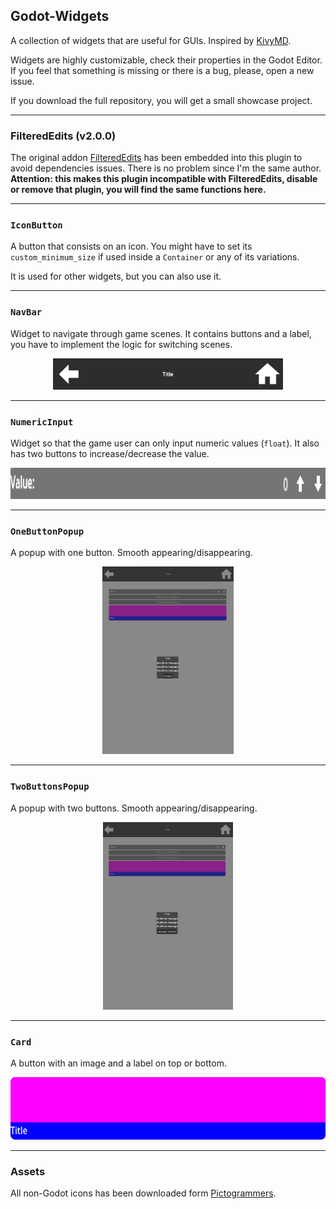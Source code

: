 ## Godot-Widgets

A collection of widgets that are useful for GUIs. Inspired by [KivyMD](https://kivymd.readthedocs.io).

Widgets are highly customizable, check their properties in the Godot Editor. If you feel that something is missing or there is a bug, please, open a new issue.

If you download the full repository, you will get a small showcase project.

---

### FilteredEdits (v2.0.0)

The original addon [FilteredEdits](https://godotengine.org/asset-library/asset/1992) has been embedded into this plugin to avoid dependencies issues. There is no problem since I'm the same author. **Attention: this makes this plugin incompatible with FilteredEdits, disable or remove that plugin, you will find the same functions here.**

---

### `IconButton`

A button that consists on an icon. You might have to set its `custom_minimum_size` if used inside a `Container` or any of its variations.

It is used for other widgets, but you can also use it.

---

### `NavBar`

Widget to navigate through game scenes. It contains buttons and a label, you have to implement the logic for switching scenes.

<p align="center">
  <img src="https://raw.githubusercontent.com/acgc99/Godot-Widgets/main/screenshots/navbar.png" height="50"/>
</p>

---

### `NumericInput`

Widget so that the game user can only input numeric values (`float`). It also has two buttons to increase/decrease the value.

<p align="center">
  <img src="https://raw.githubusercontent.com/acgc99/Godot-Widgets/main/screenshots/numeric_input.png" height="50"/>
</p>

---

### `OneButtonPopup`

A popup with one button. Smooth appearing/disappearing.

<p align="center">
  <img src="https://raw.githubusercontent.com/acgc99/Godot-Widgets/main/screenshots/one_button_popup.png" height="300"/>
</p>

---

### `TwoButtonsPopup`

A popup with two buttons. Smooth appearing/disappearing.

<p align="center">
  <img src="https://raw.githubusercontent.com/acgc99/Godot-Widgets/main/screenshots/two_buttons_popup.png" height="300"/>
</p>

---

### `Card`

A button with an image and a label on top or bottom.

<p align="center">
  <img src="https://raw.githubusercontent.com/acgc99/Godot-Widgets/main/screenshots/card.png" height="100"/>
</p>

---

### Assets

All non-Godot icons has been downloaded form [Pictogrammers](https://pictogrammers.com/docs/general/license/).
